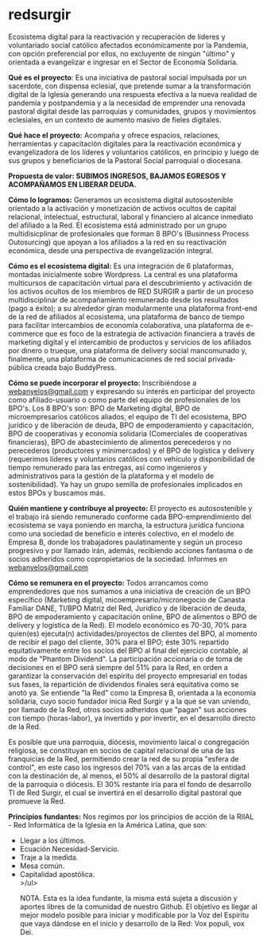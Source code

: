 # redsurgir
Ecosistema digital para la reactivación y recuperación de líderes y voluntariado social católico afectados económicamente por la Pandemia, con opción preferencial por ellos, no excluyente de ningún "último" y orientada a evangelizar e ingresar en el Sector de Economía Solidaria.

<b>Qué es el proyecto</b>: Es una iniciativa de pastoral social impulsada por un sacerdote, con dispensa eclesial, que pretende sumar a la transformación digital de la Iglesia generando una respuesta efectiva a la nueva realidad de pandemia y postpandemia y a la necesidad de emprender una renovada pastoral digital desde las parroquias y comunidades, grupos y movimientos eclesiales, en un contexto de aumento masivo de fieles digitales.

<b>Qué hace el proyecto:</b> Acompaña y ofrece espacios, relaciones, herramientas y capacitación digitales para la reactivación económica y evangelizadora de los líderes y voluntarios católicos, en principio y luego de sus grupos y beneficiarios de la Pastoral Social parroquial o diocesana.

<b>Propuesta de valor: SUBIMOS INGRESOS, BAJAMOS EGRESOS Y ACOMPAÑAMOS EN LIBERAR DEUDA.</b>

<b>Cómo lo logramos:</b> Generamos un ecosistema digital autosostenible orientado a la activación y monetización de activos ocultos de capital relacional, intelectual, estructural, laboral y financiero al alcance inmediato del afiliado a la Red. El ecosistema está administrado por un grupo multidisicplinar de profesionales que forman 8 BPO's (Businness Process Outosurcing) que apoyan a los afiliados a la red en su reactivación económica, desde una perspectiva de evangelización integral.

<b>Cómo es el ecosistema digital:</b> Es una integración de 6 plataformas, montadas inicialmente sobre Wordpress. La central es una plataforma multicursos de capacitación virtual para el descubrimiento y activación de los activos ocultos de los miembros de RED SURGIR a partir de un proceso multidisciplinar de acompañamiento remunerado desde los resultados (pago a éxito); a su alrededor giran modularmente una plataforma front-end de la red de afiliados al ecosistema, una plataforma de banco de tiempo para facilitar intercambios de economía colaborativa, una plataforma de e-commerce que es foco de la estrategia de activación financiera a través de marketing digital y el intercambio de productos y servicios de los afiliados por dinero o trueque, una plataforma de delivery social mancomunado y, finalmente, una plataforma de comunicaciones de red social privada-pública creada bajo BuddyPress.

<b>Cómo se puede incorporar el proyecto:</b> Inscribiéndose a webanyelos@gmail.com y expresando su interés en participar del proyecto como afiliado-usuario o como parte del equipo de profesionales de los BPO's. Los 8 BPO's son: BPO de Marketing digital, BPO de microempresarios católicos aliados, el equipo de TI del ecosistema, BPO jurídico y de liberación de deuda, BPO de empoderamiento y capacitación, BPO de cooperativas y economía solidaria (Comerciales de cooperativas financieras), BPO de abastecimiento de alimentos perecederos y no perecederos (productores y minimercados) y el BPO de logística y delivery (requerimos líderes y voluntarios católicos con vehículo y disponibilidad de tiempo remunerado para las entregas, así como ingenieros y administrativos para la gestión de la plataforma y el modelo de sostenibilidad). Ya hay un grupo semilla de profesionales implicados en estos BPOs y buscamos más.

<b>Quién mantiene y contribuye al proyecto:</b> El proyecto es autosostenible y el trabajo irá siendo remunerado conforme cada BPO-emprendimiento del ecosistema se vaya poniendo en marcha, la estructura jurídica funciona como una sociedad de beneficio e interés colectivo, en el modelo de Empresa B, donde los trabajadores paulatinamente y según un proceso progresivo y por llamado irán, además, recibiendo acciones fantasma o de socios adheridos como copropietarios de la sociedad. Informes en webanyelos@gmail.com

<b>Cómo se remunera en el proyecto:</b> Todos arrancamos como emprendedores que nos sumamos a una iniciativa de creación de un BPO específico (Marketing digital, micoempresario/micronegocio de Canasta Familiar DANE, TI/BPO Matriz del Red, Jurídico y de liberación de deuda, BPO de empoderamiento y capacitación online, BPO de alimentos o BPO de delivery y logística de la Red). El modelo económico es 70-30, 70% para quien(es) ejecuta(n) actividades/proyectos de clientes del BPO, al momento de recibir el pago del cliente, 30% para el BPO; éste 30% repartido equitativamente entre los socios del BPO al final del ejercicio contable, al modo de "Phantom Dividend". La participación accionaria o de toma de decisiones en el BPO será siempre del 51% para la Red, en orden a garantizar la conservación del espíritu del proyecto empresarial en todas sus fases, la repartición de dividendos finales será equitativa como se anotó ya. Se entiende "la Red" como la Empresa B, orientada a la economía solidaria, cuyo socio fundador inicia Red Surgir y a la que se van uniendo, por llamado de la Red, otros socios adheridos que "pagan" sus acciones con tiempo (horas-labor), ya invertido y por invertir, en el desarrollo directo de la Red.

Es posible que una parroquia, diócesis, movimiento laical o congregación religiosa, se constituyan en socios de capital relacional de una de las franquicias de la Red, permitiendo crear la red de su propia "esfera de control", en este caso los ingresos del 70% van a las arcas de la entidad con la destinación de, al menos, el 50% al desarrollo de la pastoral digital de la parroquia o diócesis. El 30% restante iría para el fondo de desarrollo TI de Red Surgir, el cual se invertirá en el desarrollo digital pastoral que promueve la Red.

<b>Principios fundantes:</b> Nos regimos por los principios de acción de la RIIAL - Red Informática de la Iglesia en la América Latina, que son:
<ul>
  <li type="square"> Llegar a los últimos.</li>
  <li type="square"> Ecuación Necesidad-Servicio.</li>
  <li type="square"> Traje a la medida.</li>
  <li type="square"> Mesa común.</li>
  <li type="square"> Capitalidad apostólica.</li>
>/ul>
  
NOTA. Esta es la idea fundante, la misma está sujeta a discusión y aportes libres de la comunidad de nuestro Github. El objetivo es llegar al mejor modelo posible para iniciar y modificable por la Voz del Espíritu que vaya dándose en el inicio y desarrollo de la Red: Vox populi, vox Dei.
